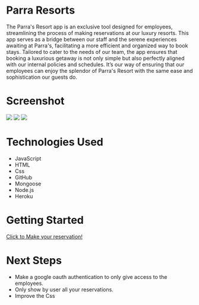# Parra Resorts


The Parra's Resort app is an exclusive tool designed for employees, streamlining the process of making reservations at our luxury resorts. This app serves as a bridge between our staff and the serene experiences awaiting at Parra's, facilitating a more efficient and organized way to book stays. Tailored to cater to the needs of our team, the app ensures that booking a luxurious getaway is not only simple but also perfectly aligned with our internal policies and schedules. It’s our way of ensuring that our employees can enjoy the splendor of Parra's Resort with the same ease and sophistication our guests do.

# Screenshot

<img src="[https://i.imgur.com/jelE4XX.png](https://imgur.com/CjQ3k7r)">
<img src="[https://i.imgur.com/3vAOhVz.png](https://imgur.com/yBvkiP0)">
<img src="[https://i.imgur.com/HEzD932.png](https://imgur.com/mSnEvFl)">

# Technologies Used

* JavaScript
* HTML
* Css
* GitHub
* Mongoose
* Node.js
* Heroku

# Getting Started

[Click to Make your reservation!]([https://unravel05.github.io/Flowers-Memory/](https://parra-resorts-2c1df195267f.herokuapp.com/hotels))

# Next Steps

* Make a google oauth authentication to only give access to the employees.
* Only show by user all your reservations.
* Improve the Css
